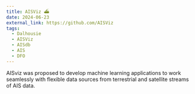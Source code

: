 ```yaml
---
title: AISViz ⛴️
date: 2024-06-23
external_link: https://github.com/AISViz
tags:
  - Dalhousie
  - AISViz
  - AISdb
  - AIS
  - DFO
---
```


AISviz was proposed to develop machine learning applications to work seamlessly with flexible data sources from terrestrial and satellite streams of AIS data.

<!--more-->
